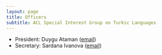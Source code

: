 ```yaml
---
layout: page
title: Officers
subtitle: ACL Special Interest Group on Turkic Languages
---
```


- President: Duygu Ataman ([email](mailto:sigturk-president@gmail.com))
- Secretary: Sardana Ivanova ([email](mailto:sigturk-secretary@gmail.com))
